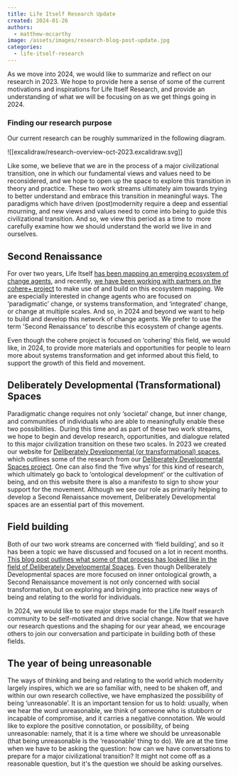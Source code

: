 ```yaml
---
title: Life Itself Research Update
created: 2024-01-26
authors:
  - matthew-mccarthy
image: /assets/images/research-blog-post-update.jpg
categories:
  - life-itself-research
---
```


As we move into 2024, we would like to summarize and reflect on our research in 2023. We hope to provide here a sense of some of the current motivations and inspirations for Life Itself Research, and provide an understanding of what we will be focusing on as we get things going in 2024. 

### Finding our research purpose 

Our current research can be roughly summarized in the following diagram.

![[excalidraw/research-overview-oct-2023.excalidraw.svg]]

Like some, we believe that we are in the process of a major civilizational transition, one in which our fundamental views and values need to be reconsidered, and we hope to open up the space to explore this transition in theory and practice. These two work streams ultimately aim towards trying to better understand and embrace this transition in meaningful ways. The paradigms which have driven (post)modernity require a deep and essential mourning, and new views and values need to come into being to guide this civilizational transition. And so, we view this period as a time to  more carefully examine how we should understand the world we live in and ourselves.

## Second Renaissance 

For over two years, Life Itself [has been mapping an emerging ecosystem of change agents](https://ecosystem.lifeitself.org/), and recently, [we have been working with partners on the cohere+ project](https://lifeitself.org/blog/2023/08/30/cohere-erasmus-mapping-announce) to make use of and build on this ecosystem mapping. We are especially interested in change agents who are focused on ‘paradigmatic’ change, or systems transformation, and ‘integrated’ change, or change at multiple scales. And so, in 2024 and beyond we want to help to build and develop this network of change agents. We prefer to use the term 'Second Renaissance' to describe this ecosystem of change agents. 

Even though the cohere project is focused on ‘cohering’ this field, we would like, in 2024, to provide more materials and opportunities for people to learn more about systems transformation and get informed about this field, to support the growth of this field and movement. 
  
## Deliberately Developmental (Transformational) Spaces

Paradigmatic change requires not only ‘societal’ change, but inner change, and communities of individuals who are able to meaningfully enable these two possibilities.  During this time and as part of these two work streams, we hope to begin and develop research, opportunities, and dialogue related to this major civilization transition on these two scales. In 2023 we created our website for [Deliberately Developmental (or transformational) spaces](https://developmentalspaces.org/), which outlines some of the research from our [Deliberately Developmental Spaces project](https://lifeitself.org/blog/2021/10/05/deliberately-developmental-spaces-a-key-to-addressing-the-metacrisis). One can also find the ‘five whys’ for this kind of research, which ultimately go back to ‘ontological development’ or the cultivation of being, and on this website there is also a manifesto to sign to show your support for the movement. Although we see our role as primarily helping to develop a Second Renaissance movement, Deliberately Developmental spaces are an essential part of this movement. 
  
## Field building 

Both of our two work streams are concerned with ‘field building’, and so it has been a topic we have discussed and focused on a lot in recent months. [This blog post outlines what some of that process has looked like in the field of Deliberately Developmental Spaces](https://lifeitself.org/blog/2023/12/11/finding-the-center-blog-post). Even though Deliberately Developmental spaces are more focused on inner ontological growth, a Second Renaissance movement is not only concerned with social transformation, but on exploring and bringing into practice new ways of being and relating to the world for individuals.

In 2024, we would like to see major steps made for the Life Itself research community to be self-motivated and drive social change. Now that we have our research questions and the shaping for our year ahead, we encourage others to join our conversation and participate in building both of these fields. 

## The year of being unreasonable 

The ways of thinking and being and relating to the world which modernity largely inspires, which we are so familiar with, need to be shaken off, and within our own research collective, we have emphasized the possibility of being ‘unreasonable’. It is an important tension for us to hold: usually, when we hear the word unreasonable, we think of someone who is stubborn or incapable of compromise, and it carries a negative connotation. We would like to explore the positive connotation, or possibility, of being unreasonable: namely, that it is a time where we should be unreasonable (that being unreasonable is the ‘reasonable’ thing to do). We are at the time when we have to be asking the question:  how can we have conversations to prepare for a major civilizational transition? It might not come off as a reasonable question, but it's the question we should be asking ourselves. 